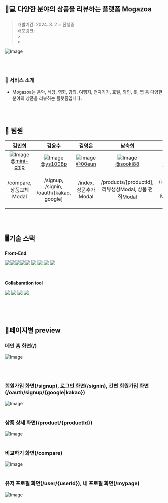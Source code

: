 ## 📱💻 다양한 분야의 상품을 리뷰하는 플랫폼 Mogazoa

> 개발기간: 2024. 3. 2 ~ 진행중 <br/>
> 배포링크: <br/> > <br/> > <br/>

![Image](https://github.com/5-1-Mogazoa/Mogazoa/assets/131663155/bd9224d0-cb8c-4069-b89b-bb741d353e7b)

<br/>
<br/>

### 🔎 서비스 소개

- Mogazoa는 음악, 식당, 영화, 강의, 여행지, 전자기기, 호텔, 와인, 옷, 앱 등 다양한 분야의 상품을 리뷰하는 플랫폼입니다.

<br/>
<br/>

## 👭 팀원

|                                                                         김민희                                                                         |                                                                       김윤수                                                                       |                                                                     김영은                                                                     |                                                                       남숙희                                                                       |                                                                       문다님                                                                       |
| :----------------------------------------------------------------------------------------------------------------------------------------------------: | :------------------------------------------------------------------------------------------------------------------------------------------------: | :--------------------------------------------------------------------------------------------------------------------------------------------: | :------------------------------------------------------------------------------------------------------------------------------------------------: | :------------------------------------------------------------------------------------------------------------------------------------------------: |
| ![Image](https://github.com/5-1-Mogazoa/Mogazoa/assets/131663155/211fafc5-0b8b-4e09-8a93-8f84e6f3c572) <br/>[@mini-chip](https://github.com/mini-chip) | ![Image](https://github.com/5-1-Mogazoa/Mogazoa/assets/131663155/201f6c37-7273-4108-8baa-62e9ece5a860) <br/>[@ys1008p](https://github.com/ys1008p) | ![Image](https://github.com/5-1-Mogazoa/Mogazoa/assets/131663155/6acc7f91-f349-4f71-bade-9dc67bc44773) <br/>[@00eun](https://github.com/00eun) | ![Image](https://github.com/5-1-Mogazoa/Mogazoa/assets/131663155/9c4d7406-a2ec-4f77-8b8b-bb4d3aec70ba) <br/>[@sooki88](https://github.com/sooki88) | ![Image](https://github.com/5-1-Mogazoa/Mogazoa/assets/131663155/099a4aab-a7bb-41fe-828a-5e7071a48aa1) <br/>[@muyahho](https://github.com/muyahho) |
|                                                                /compare, 상품교체Modal                                                                 |                                                      /signup, /signin, /oauth/[kakao, google]                                                      |                                                             /index, 상품추가Modal                                                              |                                                /products/[productId], 리뷰생성Modal, 상품 편집Modal                                                |                                              /mypage, /user/[userId], 유저목록Modal, 프로필편집Modal                                               |

<br/>
<br/>

## 🖥️기술 스택

<Strong>Front-End</Strong>

<img src="https://img.shields.io/badge/React-2DDEF9?style=flat&logo=React&logoColor=white"/><img src="https://img.shields.io/badge/Typescript-005ADC?style=flat&logo=Typescript&logoColor=white"/><img src="https://img.shields.io/badge/Next.js-000000?style=flat&logo=Next.js&logoColor=white"/><img src="https://img.shields.io/badge/Javascript-F7DF1E?style=flat&logo=JAVASCTIPT&logoColor=white"/><img src="https://img.shields.io/badge/HTML5-E34F26?style=flat&logo=HTML5&logoColor=white"/>
<img src="https://img.shields.io/badge/StyledComponent-FF6AED?style=flat&logo=StyledComponent&logoColor=white"/>
<img src="https://img.shields.io/badge/Git-F05032?style=flat&logo=git&logoColor=white"/> <img src="https://img.shields.io/badge/Reacthookform-EC5990?style=flat&logo=Reacthookform&logoColor=white"/> <img src="https://img.shields.io/badge/Axios-000000?style=flat&logo=Axios&logoColor=white"/>

<br/>

<Strong>Collabaration tool</Strong>

<img src="https://img.shields.io/badge/GitHub-000000?style=flat&logo=GitHub&logoColor=white"/> <img src="https://img.shields.io/badge/Discode-5865F2?style=flat&logo=discode&logoColor=white"/> <img src="https://img.shields.io/badge/Notion-000000?style=flat&logo=notion&logoColor=white"/> <img src="https://img.shields.io/badge/Figma-F24E1E?style=flat&logo=Figma&logoColor=white"/>

<br/>

<br/>
<br/>

## 📄페이지별 preview

### 메인 홈 화면(/)

![Image](https://github.com/5-1-Mogazoa/Mogazoa/assets/131663155/e46ba4c5-01ec-4a2c-a6ec-54a46ecb01d9)

<br/>
<br/>

### 회원가입 화면(/signup), 로그인 화면(/signin), 간편 회원가입 화면(/oauth/signup/{google|kakao})

![Image](https://github.com/5-1-Mogazoa/Mogazoa/assets/131663155/1294ef68-d768-45ff-9ad7-51de3891d31e)
<br/>
<br/>

### 상품 상세 화면(/product/{productId})

![Image](https://github.com/5-1-Mogazoa/Mogazoa/assets/131663155/7c70e81c-3507-4412-9e75-83b08117cad2)
<br/>
<br/>

### 비교하기 화면(/compare)

![Image](https://github.com/5-1-Mogazoa/Mogazoa/assets/131663155/cdf9f1ac-c8fe-45a2-b8fd-1f7d5ac4cea6)
<br/>
<br/>

### 유저 프로필 화면(/user/{userId}), 내 프로필 화면(/mypage)

![Image](https://github.com/5-1-Mogazoa/Mogazoa/assets/131663155/c6cb09d2-6dd4-40b1-9a9e-14a0e6038bc7)
<br/>
<br/>
